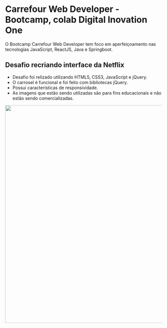 # Carrefour Web Developer - Bootcamp, colab Digital Inovation One
 O Bootcamp Carrefour Web Developer tem foco em aperfeiçoamento nas tecnologias JavaScript, ReactJS, Java e Springboot. 
 
<h2>Desafio recriando interface da Netflix</h2>

* Desafio foi relizado utilizando HTML5, CSS3, JavaScript e jQuery.
* O carrosel é funcional e foi feito com bibliotecas jQuery.
* Possui características de responsividade.
* As imagens que estão sendo utilizadas são para fins educacionais e não estão sendo comercializadas.

<div align="center">
<img src="https://user-images.githubusercontent.com/103261709/171720320-5ab08967-e297-4cd1-8830-585cd6f70176.png" width="700px">
</div>
